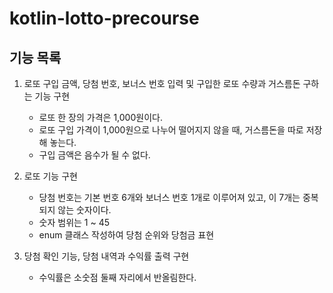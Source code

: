 # kotlin-lotto-precourse
## 기능 목록

1. 로또 구입 금액, 당첨 번호, 보너스 번호 입력 및 구입한 로또 수량과 거스름돈 구하는 기능 구현
    - 로또 한 장의 가격은 1,000원이다.
    - 로또 구입 가격이 1,000원으로 나누어 떨어지지 않을 때, 거스름돈을 따로 저장해 놓는다.
    - 구입 금액은 음수가 될 수 없다.

2. 로또 기능 구현
    - 당첨 번호는 기본 번호 6개와 보너스 번호 1개로 이루어져 있고, 이 7개는 중복되지 않는 숫자이다.
    - 숫자 범위는 1 ~ 45
    - enum 클래스 작성하여 당첨 순위와 당첨금 표현

3. 당첨 확인 기능, 당첨 내역과 수익률 출력 구현
    - 수익률은 소숫점 둘째 자리에서 반올림한다.